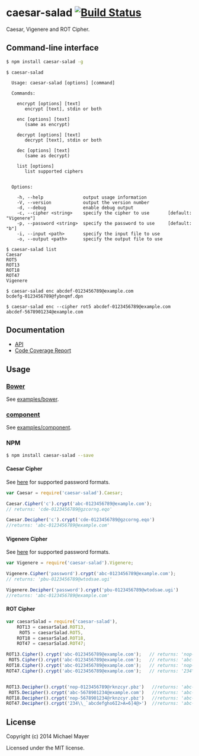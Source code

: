 # caesar-salad [![Build Status](https://travis-ci.org/schnittstabil/caesar-salad.svg?branch=master)](https://travis-ci.org/schnittstabil/caesar-salad)

Caesar, Vigenere and ROT Cipher.

## Command-line interface

```bash
$ npm install caesar-salad -g
```

```
$ caesar-salad

  Usage: caesar-salad [options] [command]

  Commands:

    encrypt [options] [text]
       encrypt [text], stdin or both

    enc [options] [text]
       (same as encrypt)

    decrypt [options] [text]
       decrypt [text], stdin or both

    dec [options] [text]
       (same as decrypt)

    list [options]
       list supported ciphers


  Options:

    -h, --help               output usage information
    -V, --version            output the version number
    -d, --debug              enable debug output
    -c, --cipher <string>    specify the cipher to use       [default: "Vigenere"]
    -p, --password <string>  specify the password to use     [default: "b"]
    -i, --input <path>       specify the input file to use
    -o, --output <path>      specify the output file to use
```

```
$ caesar-salad list
Caesar
ROT5
ROT13
ROT18
ROT47
Vigenere
```

```
$ caesar-salad enc abcdef-0123456789@example.com
bcdefg-0123456789@fybnqmf.dpn

$ caesar-salad enc --cipher rot5 abcdef-0123456789@example.com
abcdef-5678901234@example.com
```

## Documentation

* [API](http://schnittstabil.github.io/caesar-salad/api/#!/api)
* [Code Coverage Report](http://schnittstabil.github.io/caesar-salad/coverage)

## Usage

### [Bower](http://bower.io/)

See [examples/bower](https://github.com/schnittstabil/caesar-salad/tree/master/examples/bower).

### [component](https://github.com/component/component)

See [examples/component](https://github.com/schnittstabil/caesar-salad/tree/master/examples/component).

### NPM

```bash
$ npm install caesar-salad --save
```

#### Caesar Cipher

See [here](http://schnittstabil.github.io/caesar-salad/api/classes/Password.html) for supported password formats.

```JavaScript
var Caesar = require('caesar-salad').Caesar;

Caesar.Cipher('c').crypt('abc-0123456789@example.com');
// returns: 'cde-0123456789@gzcorng.eqo'

Caesar.Decipher('c').crypt('cde-0123456789@gzcorng.eqo')
//returns: 'abc-0123456789@example.com'
```

#### Vigenere Cipher

See [here](http://schnittstabil.github.io/caesar-salad/api/classes/Password.html) for supported password formats.

```JavaScript
var Vigenere = require('caesar-salad').Vigenere;

Vigenere.Cipher('password').crypt('abc-0123456789@example.com');
// returns: 'pbu-0123456789@wtodsae.ugi'

Vigenere.Decipher('password').crypt('pbu-0123456789@wtodsae.ugi')
//returns: 'abc-0123456789@example.com'
```

#### ROT Cipher

```JavaScript
var caesarSalad = require('caesar-salad'),
    ROT13 = caesarSalad.ROT13,
     ROT5 = caesarSalad.ROT5,
    ROT18 = caesarSalad.ROT18,
    ROT47 = caesarSalad.ROT47;

ROT13.Cipher().crypt('abc-0123456789@example.com');   // returns: 'nop-0123456789@rknzcyr.pbz'
 ROT5.Cipher().crypt('abc-0123456789@example.com');   // returns: 'abc-5678901234@example.com'
ROT18.Cipher().crypt('abc-0123456789@example.com');   // returns: 'nop-5678901234@rknzcyr.pbz'
ROT47.Cipher().crypt('abc-0123456789@example.com');   // returns: '234\\_`abcdefgho6I2>A=6]4@>'


ROT13.Decipher().crypt('nop-0123456789@rknzcyr.pbz')   //returns: 'abc-0123456789@example.com'
 ROT5.Decipher().crypt('abc-5678901234@example.com')   //returns: 'abc-0123456789@example.com'
ROT18.Decipher().crypt('nop-5678901234@rknzcyr.pbz')   //returns: 'abc-0123456789@example.com'
ROT47.Decipher().crypt('234\\_`abcdefgho6I2>A=6]4@>')  //returns: 'abc-0123456789@example.com'
```

License
-------

Copyright (c) 2014 Michael Mayer

Licensed under the MIT license.
